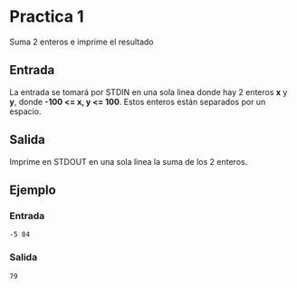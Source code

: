# Practica 1
Suma 2 enteros e imprime el resultado

## Entrada
La entrada se tomará por STDIN en una sola linea donde hay 2 enteros **x** y **y**, donde **-100 <= x, y <= 100**. Estos enteros están separados por un espacio.

## Salida
Imprime en STDOUT en una sola linea la suma de los 2 enteros.

## Ejemplo

### Entrada
```
-5 84
```
### Salida
```
79
```
